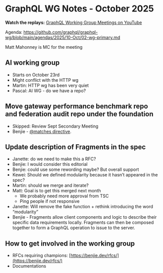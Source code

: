 # GraphQL WG Notes - October 2025

**Watch the replays:**
[GraphQL Working Group Meetings on YouTube](https://www.youtube.com/playlist?list=PLP1igyLx8foH30_sDnEZnxV_8pYW3SDtb)

Agenda:
https://github.com/graphql/graphql-wg/blob/main/agendas/2025/10-Oct/02-wg-primary.md

Matt Mahonney is MC for the meeting

## AI working group

- Starts on October 23rd
- Might conflict with the HTTP wg
- Martin: HTTP wg has been very quiet
- Pascal: AI WG - do we have a repo?

## Move gateway performance benchmark repo and federation audit repo under the foundation

- Skipped: Review Sept Secondary Meeting
- Benjie -
  [@matches directive](https://github.com/graphql/graphql-wg/pull/1817/files).

## Update description of Fragments in the spec

- Janette: do we need to make this a RFC?
- Benjie: I would consider this editorial
- Benjie: could use some rewording maybe? But overall support
- Kewei: Should we defined modularity because it hasn’t appeared in the spec?
- Martin: should we merge and iterate?
- Matt: Goal is to get this merged next month
  - We probably need more approval from TSC
  - Ping people if not responsive
- Janette: Will remove the fake function + rethink introducing the word
  “modularity”
- Benjie - Fragments allow client components and logic to describe their
  specific data requirements locally. Fragments can then be composed together to
  form a GraphQL operation to issue to the server.

## How to get involved in the working group

- RFCs requiring champions: [https://benjie.dev/rfcs/](https://benjie.dev/rfcs/)
- Documentations
